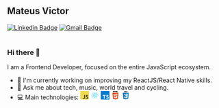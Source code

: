 ## Mateus Victor
[![Linkedin Badge](https://img.shields.io/badge/-mateussv-blue?style=flat-square&logo=Linkedin&logoColor=white&link=https://www.linkedin.com/in/mateus-victor/)](https://www.linkedin.com/in/mateus-victor/)
[![Gmail Badge](https://img.shields.io/badge/-mateus.svictor@gmail.com-c14438?style=flat-square&logo=Gmail&logoColor=white&link=mailto:mateus.svictor@gmail.com)](mailto:mateus.svictor@gmail.com)  
<br>

### Hi there 👋


I am a Frontend Developer, focused on the entire JavaScript ecosystem.

* 🔭 I'm currently working on improving my ReactJS/React Native skills.
* 💬 Ask me about tech, music, world travel and cycling.
* :computer: Main technologies:
<code><img height="20" src="https://raw.githubusercontent.com/github/explore/80688e429a7d4ef2fca1e82350fe8e3517d3494d/topics/javascript/javascript.png"></code>
<code><img height="20" src="https://raw.githubusercontent.com/github/explore/80688e429a7d4ef2fca1e82350fe8e3517d3494d/topics/react/react.png"></code>
<code><img height="20" src="https://raw.githubusercontent.com/github/explore/80688e429a7d4ef2fca1e82350fe8e3517d3494d/topics/typescript/typescript.png"></code>
<code><img height="20" src="https://raw.githubusercontent.com/github/explore/80688e429a7d4ef2fca1e82350fe8e3517d3494d/topics/html/html.png"></code>
<code><img height="20" src="https://raw.githubusercontent.com/github/explore/80688e429a7d4ef2fca1e82350fe8e3517d3494d/topics/css/css.png"></code>

